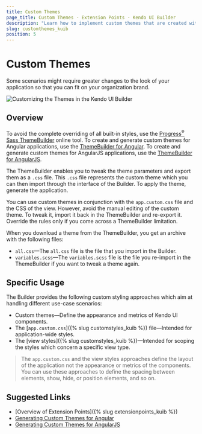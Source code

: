 ```yaml
---
title: Custom Themes
page_title: Custom Themes - Extension Points - Kendo UI Builder
description: "Learn how to implement custom themes that are created with the Kendo UI ThemeBuilder in web applications which are generated with the Kendo UI Builder."
slug: customthemes_kuib
position: 5
---
```


# Custom Themes

Some scenarios might require greater changes to the look of your application so that you can fit on your organization brand.

<img src="../../images/kuib-custom-theme.gif" class="img-responsive" alt="Customizing the Themes in the Kendo UI Builder"/>

## Overview

To avoid the complete overriding of all built-in styles, use the [Progress<sup>®</sup> Sass ThemeBuilder](http://themebuilder.telerik.com/) online tool. To create and generate custom themes for Angular applications, use the [ThemeBuilder for Angular](http://themebuilder.telerik.com/kendo-ui). To create and generate custom themes for AngularJS applications, use the [ThemeBuilder for AngularJS](http://themebuilder.telerik.com/kendo-angular-ui).

The ThemeBuilder enables you to tweak the theme parameters and export them as a `.css` file. This `.css` file represents the custom theme which you can then import through the interface of the Builder. To apply the theme, generate the application.

You can use custom themes in conjunction with the `app.custom.css` file and the CSS of the view. However, avoid the manual editing of the custom theme. To tweak it, import it back in the ThemeBuilder and re-export it. Override the rules only if you come across a ThemeBuilder limitation.

When you download a theme from the ThemeBuilder, you get an archive with the following files:
* `all.css`&mdash;The `all.css` file is the file that you import in the Builder.
* `variables.scss`&mdash;The `variables.scss` file is the file you re-import in the ThemeBuilder if you want to tweak a theme again.

## Specific Usage

The Builder provides the following custom styling approaches which aim at handling different use-case scenarios:  

* Custom themes&mdash;Define the appearance and metrics of Kendo UI components.
* The [`app.custom.css`]({% slug customstyles_kuib %}) file&mdash;Intended for application-wide styles.
* The [view styles]({% slug customstyles_kuib %})&mdash;Intended for scoping the styles which concern a specific view type.

>The `app.custom.css` and the view styles approaches define the layout of the application not the appearance or metrics of the components. You can use these approaches to define the spacing between elements, show, hide, or position elements, and so on.

## Suggested Links

* [Overview of Extension Points]({% slug extensionpoints_kuib %})
* [Generating Custom Themes for Angular](http://themebuilder.telerik.com/kendo-angular-ui)
* [Generating Custom Themes for AngularJS](http://themebuilder.telerik.com/kendo-ui)

